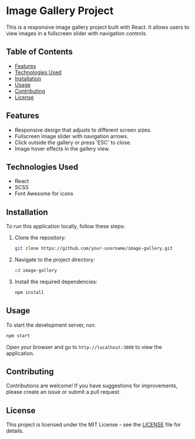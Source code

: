 # Image Gallery Project

This is a responsive image gallery project built with React. It allows users to view images in a fullscreen slider with navigation controls.


## Table of Contents

- [Features](#features)
- [Technologies Used](#technologies-used)
- [Installation](#installation)
- [Usage](#usage)
- [Contributing](#contributing)
- [License](#license)

## Features

- Responsive design that adjusts to different screen sizes.
- Fullscreen image slider with navigation arrows.
- Click outside the gallery or press 'ESC' to close.
- Image hover effects in the gallery view.

## Technologies Used

- React
- SCSS
- Font Awesome for icons

## Installation

To run this application locally, follow these steps:

1. Clone the repository:

   ```bash
   git clone https://github.com/your-username/image-gallery.git
   ```

2. Navigate to the project directory:

   ```bash
   cd image-gallery
   ```

3. Install the required dependencies:

   ```bash
   npm install
   ```

## Usage

To start the development server, run:

```bash
npm start
```

Open your browser and go to `http://localhost:3000` to view the application.

## Contributing

Contributions are welcome! If you have suggestions for improvements, please create an issue or submit a pull request.

## License

This project is licensed under the MIT License - see the [LICENSE](LICENSE) file for details.
